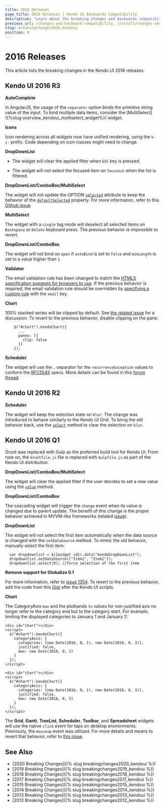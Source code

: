 ```yaml
---
title: 2016 Releases
page_title: 2016 Releases | Kendo UI Backwards Compatibility
description: "Learn about the breaking changes and backwards compatibility released by Kendo UI in 2016."
previous_url: /changes-and-backward-compatibility, /install/changes-and-backward-compatibility, /backwards-compatibility/2016/2016-backward-compatibility
slug: breakingchanges2016_kendoui
position: 6
---
```


# 2016 Releases

This article lists the breaking changes in the Kendo UI 2016 releases.

## Kendo UI 2016 R3

**AutoComplete**

In AngularJS, the usage of the `separator` option binds the primitive string value of the input. To bind multiple data items, consider the [MultiSelect]({%slug overview_kendoui_multiselect_widget%}) widget.

**Icons**

Icon rendering across all widgets now have unified rendering, using the `k-i-` prefix. Code depending on icon classes might need to change.

**DropDownList**

* The widget will clear the applied filter when `ESC` key is pressed.

* The widget will not select the focused item on `focusout` when the list is filtered.

**DropDownList/ComboBox/MultiSelect**

The widget will not update the OPTION [`selected`](https://developer.mozilla.org/en-US/docs/Web/HTML/Element/option#attr-selected) attribute to keep the behavior of the  [`defaultSelected`](https://developer.mozilla.org/en/docs/Web/API/HTMLOptionElement#Properties) property. For more information, refer to this [Github issue](https://github.com/telerik/kendo-ui-core/issues/1660).

**MultiSelect**

The widget with a `single` tag mode will deselect all selected items on `Backspace` or `Delete` keyboard press. The previous behavior is impossible to revert.

**DropDownList/ComboBox**

The widget will not bind on `open` if `autoBind` is set to `false` and `minLength` is set to a value higher than `1`.

**Validator**

The email validation rule has been changed to match the [HTML5 specification suggests for browsers to use](https://html.spec.whatwg.org/multipage/forms.html#valid-e-mail-address). If the previous behavior is required, the email validation rule should be overridden by [specifying a custom rule](/controls/editors/validator/overview#custom-rules-for-validation) with the `email` key.

**Chart**

100% stacked series will be clipped by default. See [the related issue](https://github.com/telerik/kendo-ui-core/issues/1699) for a discussion. To revert to the previous behavior, disable clipping on the pane:

```
    $("#chart").kendoChart({
      ...
      panes: [{
        clip: false
      }]
    });
```

**Scheduler**

The widget will use the `,` separator for the `recurrenceException` values to conform the [RFC5545](http://tools.ietf.org/html/rfc5545#page-120) specs. More details can be found in this [forum thread](https://www.telerik.com/forums/breaking-change-recurrence-exceptions-delimiter-change).

## Kendo UI 2016 R2

**Scheduler**

The widget will keep the selection state on `blur`. The change was introduced to behave similarly to the Kendo UI Grid. To bring the old behavior back, use the [`select`](https://docs.telerik.com/kendo-ui/api/javascript/ui/scheduler/methods/select) method to clear the selection on `blur`.

## Kendo UI 2016 Q1

Grunt was replaced with Gulp as the preferred build tool for Kendo UI. From now on, the `Gruntfile.js` file is replaced with `Gulpfile.js` as part of the Kendo UI distribution.

**DropDownList/ComboBox/MultiSelect**

The widget will clear the applied filter if the user decides to set a new value using the [`value`](/api/javascript/ui/dropdownlist/methods/value) method.

**DropDownList/ComboBox**

The cascading widget will trigger the `change` event when its value is changed due to parent update. The benefit of this change is the proper behavior achieved in MVVM-like frameworks (related [issue](https://github.com/telerik/kendo-ui-core/issues/661)).

**DropDownList**

The widget will not select the first item automatically when the data source is changed with the `setDataSource` method. To mimic the old behavior, manually select the first item:

      var dropdownlist = $({widget id}).data("kendoDropDownList");
      dropdownlist.setDataSource(["Item1", "Item2"]);
      dropdownlist.select(0); //force selection of the first item

**Remove support for Globalize 0.1**

For more information, refer to [issue 1354](https://github.com/telerik/kendo-ui-core/issues/1354). To revert to the previous behavior, add the code from this [Gist](https://gist.github.com/ggkrustev/52bf4558ecd1794e5d94#file-kendo-ui-support-for-globalize-0-1) after the Kendo UI scripts.

**Chart**

The CategoryAxis `max` and the plotbands `to` values for non-justified axis no longer refer to the category end but to the category start. For example, limiting the displayed categories to January 1 and January 2:

```tab-Old
<div id="chart"></div>
<script>
  $("#chart").kendoChart({
    categoryAxis: {
      categories: [new Date(2016, 0, 1), new Date(2016, 0, 3)],
      justified: false,
      max: new Date(2016, 0, 2)
    }
  });
</script>
```
```tab-New
<div id="chart"></div>
<script>
  $("#chart").kendoChart({
    categoryAxis: {
      categories: [new Date(2016, 0, 1), new Date(2016, 0, 3)],
      justified: false,
      max: new Date(2016, 0, 3)
    }
  });
</script>
```

The  **Grid**, **Gantt**, **TreeList**, **Scheduler**, **Toolbar**, and **Spreadsheet** widgets will use the native `click` event for taps on desktop environments. Previously, the `mouseup` event was utilized. For more details and means to revert that behavior, refer to [this issue](https://github.com/telerik/kendo-ui-core/issues/1176).

## See Also

* [2020 Breaking Changes]({% slug breakingchanges2020_kendoui %})
* [2019 Breaking Changes]({% slug breakingchanges2019_kendoui %})
* [2018 Breaking Changes]({% slug breakingchanges2018_kendoui %})
* [2017 Breaking Changes]({% slug breakingchanges2017_kendoui %})
* [2015 Breaking Changes]({% slug breakingchanges2015_kendoui %})
* [2014 Breaking Changes]({% slug breakingchanges2014_kendoui %})
* [2013 Breaking Changes]({% slug breakingchanges2013_kendoui %})
* [2012 Breaking Changes]({% slug breakingchanges2012_kendoui %})
